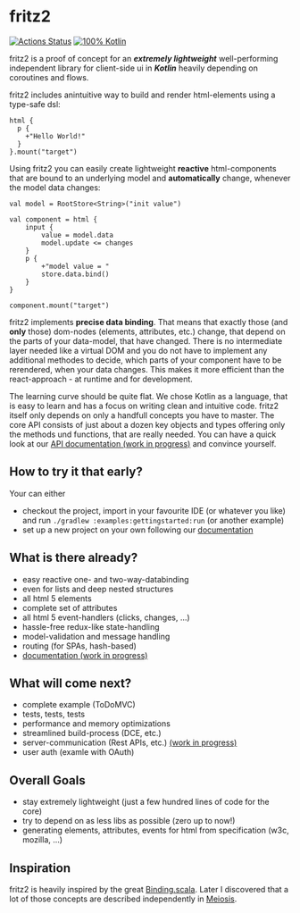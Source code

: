 # fritz2

[![Actions Status](https://github.com/jwstegemann/fritz2/workflows/build/badge.svg)](https://github.com/jwstegemann/fritz2/actions)
[![100% Kotlin](https://img.shields.io/badge/pure%20Kotlin-100%25-blue)](https://play.kotlinlang.org/)

fritz2 is a proof of concept for an ***extremely lightweight*** well-performing independent library for client-side ui in ***Kotlin*** heavily depending on coroutines and flows.

fritz2 includes anintuitive way to build and render html-elements using a type-safe dsl:

```
html {
  p {
    +"Hello World!"
  }
}.mount("target")
```

Using fritz2 you can easily create lightweight **reactive** html-components that are bound to an underlying model and **automatically** change, whenever the model data changes:

```
val model = RootStore<String>("init value")

val component = html {
    input {
        value = model.data
        model.update <= changes
    }
    p {
        +"model value = "
        store.data.bind()
    }
}

component.mount("target")
```

fritz2 implements **precise data binding**. That means that exactly those (and **only** those) dom-nodes (elements, attributes, etc.) change, that depend on the parts of your data-model, that have changed. 
There is no intermediate layer needed like a virtual DOM and you do not have to implement any additional methodes to decide, which parts of your component have to be rerendered, when your data changes.
This makes it more efficient than the react-approach - at runtime and for development.

The learning curve should be quite flat. We chose Kotlin as a language, that is easy to learn and has a focus on writing clean and intuitive code.
fritz2 itself only depends on only a handfull concepts you have to master. The core API consists of just about a dozen key objects and types offering only the methods und functions, that are really needed. You can have a quick look at our [API documentation (work in progress)](https://jwstegemann.github.io/fritz2/dokka/fritz2/) and convince yourself.  


## How to try it that early?
Your can either
* checkout the project, import in your favourite IDE (or whatever you like) and run `./gradlew :examples:gettingstarted:run` (or another example)
* set up a new project on your own following our [documentation](https://github.com/jwstegemann/fritz2/wiki/Project-Setup)


## What is there already?

- easy reactive one- and two-way-databinding
- even for lists and deep nested structures
- all html 5 elements
- complete set of attributes 
- all html 5 event-handlers (clicks, changes, ...)
- hassle-free redux-like state-handling
- model-validation and message handling 
- routing (for SPAs, hash-based)
- [documentation (work in progress)](https://github.com/jwstegemann/fritz2/wiki)

## What will come next?

- complete example (ToDoMVC)
- tests, tests, tests
- performance and memory optimizations
- streamlined build-process (DCE, etc.)
- server-communication (Rest APIs, etc.) [(work in progress)](https://github.com/jwstegemann/fritz2/pull/14)
- user auth (examle with OAuth)

## Overall Goals

- stay extremely lightweight (just a few hundred lines of code for the core)
- try to depend on as less libs as possible (zero up to now!)
- generating elements, attributes, events for html from specification (w3c, mozilla, ...)

## Inspiration

fritz2 is heavily inspired by the great [Binding.scala](https://github.com/ThoughtWorksInc/Binding.scala). Later I discovered that a lot of those concepts are described independently in [Meiosis](https://meiosis.js.org/).
